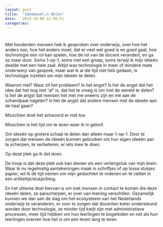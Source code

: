 ```yaml
---
layout: post
title:  "Idee&euml;n delen"
date:   2015-10-06 11:56:51
categories: 
---
```

# 
Met honderden mensen heb ik gesproken over onderwijs, over hoe het anders kan, hoe het anders moet, dat er veel 
w&eacute;l goed is en goed gaat, hoe technologie een rol kan spelen, hoe de rol van de docent verandert, en ga zo maar door. 
Soms 1-op-1, soms met een groep, soms terwijl ik mijn idee&euml;n deelde met een hele zaal. Altijd was technologie 
in meer of mindere mate onderwerp van gesprek, maar wat ik al die tijd niet heb gedaan, is technologie inzetten om 
mijn idee&euml;n te delen.

Waarom niet?
Waar zit het probleem?
Is het angst?
Is het de angst dat het idee dat het nog niet 'af' is, dat het te vroeg is om met de wereld te delen?
Is het de angst dat mensen het met me oneens zijn en me aan de schandpaal nagelen?
Is het de angst dat andere mensen met de idee&euml;n aan de haal gaan?

Misschien doet het antwoord er niet toe.

Misschien is het tijd om te doen waar ik in geloof. 

Om idee&euml;n op grotere schaal te delen dan alleen maar 1-op-1.
Door te zorgen dat mensen de idee&euml;n kunnen gebruiken om hun eigen idee&euml;n aan te scherpen, te verbeteren, er 
iets mee te doen.

Op deze plek ga ik dat doen. 

De hoop is dat deze plek ook kan dienen als een verlengstuk van mijn brein. Waar ik nu regelmatig aantekeningen maak
in schriftjes of op losse stukjes papier, wil ik de tijd nemen om mijn gedachten te ordenen en te vatten in een 
artikeltje/stukje/blog.

En het ultieme doel hiervan is om met mensen in contact te komen die deze idee&euml;n delen, ze aanscherpen, er over van mening verschillen. Gezamelijk kunnen we dan aan de slag om het ecosysteem van het Nederlands onderwijs te veranderen, er voor te zorgen dat docenten beter ondersteund worden door technologie, ze minder tijd kwijt zijn met administratieve processen, meer tijd hebben om hun leerlingen te begeleiden en net als hun leerlingen eravren hoe het is om een leven lang te leren.



